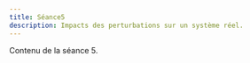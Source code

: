 ```yaml
---
title: Séance5
description: Impacts des perturbations sur un système réel.
---
```


Contenu de la séance 5.
